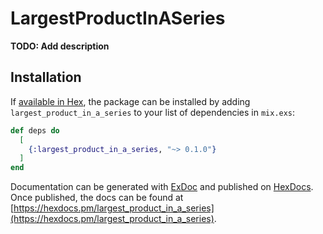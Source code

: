 # LargestProductInASeries

**TODO: Add description**

## Installation

If [available in Hex](https://hex.pm/docs/publish), the package can be installed
by adding `largest_product_in_a_series` to your list of dependencies in `mix.exs`:

```elixir
def deps do
  [
    {:largest_product_in_a_series, "~> 0.1.0"}
  ]
end
```

Documentation can be generated with [ExDoc](https://github.com/elixir-lang/ex_doc)
and published on [HexDocs](https://hexdocs.pm). Once published, the docs can
be found at [https://hexdocs.pm/largest_product_in_a_series](https://hexdocs.pm/largest_product_in_a_series).


